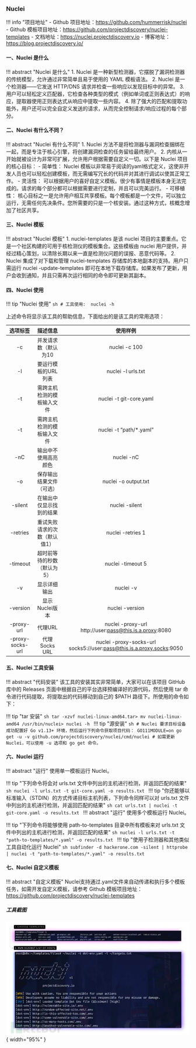 
### Nuclei

!!! info "项目地址"
    - Github 项目地址：https://github.com/hummerrisk/nuclei
    - Github 模板项目地址：https://github.com/projectdiscovery/nuclei-templates
    - 文档地址：https://nuclei.projectdiscovery.io
    - 博客地址：https://blog.projectdiscovery.io/

#### 一、Nuclei 是什么

!!! abstract "Nuclei 是什么"
    1. Nuclei 是一种新型检测器，它摆脱了漏洞检测器的传统模型，允许通过非常简单且易于使用的 YAML 模板语法。
    2. Nuclei 是一个检测器——它发送 HTTP/DNS 请求并检查一些响应以发现目标中的异常。
    3. 用户可以轻松定义匹配器，它检查各种类型的模式（例如单词或正则表达式）的响应，提取器使用正则表达式从响应中提取一些内容。
    4. 除了强大的匹配和提取功能外，用户还可以完全自定义发送的请求，从而完全控制请求/响应过程的每个部分。

#### 二、Nuclei 有什么不同？

!!! abstract "Nuclei 有什么不同"
    1. Nuclei 方法不是将检测器与漏洞检查捆绑在一起，而是专注于核心引擎，将创建漏洞检查的任务留给最终用户。
    2. 内核从一开始就被设计为非常可扩展，允许用户根据需要自定义一切。以下是 Nuclei 项目的核心目标：
        - 简单性： Nuclei 模板以非常易于阅读的yaml格式定义，这使非开发人员也可以轻松创建模板，而无需编写冗长的代码并对其进行调试以使其正常工作。
        - 灵活性： 可以根据用户的喜好自定义模板。很少有事情是模板本身无法完成的。请求的每个部分都可以根据需要进行定制，并且可以完美运行。
        - 可移植性： 核心目标之一是允许用户相互共享模板。每个模板都是一个文件，可以独立运行，无需任何先决条件。您所需要的只是一个核安装。通过这种方式，核概念增加了社区共享。

#### 三、Nuclei 模板

!!! abstract "Nuclei 模板"
    1. nuclei-templates 是该 nuclei 项目的主要重点。它是一个社区构建的可用于核检测仪的模板集合。这些模板由 nuclei 用户提供，并经过精心策划，以清除长期以来一直是检测仪问题的误报、恶意代码等。
    2. Nuclei 集成了对下载和管理 nuclei-templates 存储库的本地副本的支持。用户只需运行 nuclei -update-templates 即可在本地下载存储库。如果发布了更新，用户会收到通知，并且只需再次运行相同的命令即可更新其副本。

#### 四、Nuclei 使用

!!! tip "Nuclei 使用"
    ```sh
    # 工具使用: 
    nuclei -h
    ```

上述命令将显示该工具的帮助信息，下面给出的是该工具的常用选项：

| 选项标签 | 描述信息 | 使用样例 |
| :----: | :----: | :----: |
| -c | 并发请求数（默认为10 | nuclei -c 100 |
| -l | 要运行模板的URL列表 | nuclei -l urls.txt |
| -t | 需跨主机检测的模板输入文件 | nuclei -t git-core.yaml |
| -t | 需跨主机检测的模板输入文件 | nuclei -t “path/*.yaml” |
| -nC | 输出中不使用高亮颜色 | nuclei -nC |
| -o | 保存输出结果文件（可选）| nuclei -o output.txt |
| -silent | 在输出中仅显示找到的结果 | nuclei -silent |
| -retries | 重试失败请求的次数（默认值1） | nuclei -retries 1 |
| -timeout | 超时前等待的秒数（默认为5） | nuclei -timeout 5 |
| -v | 显示详细输出 | nuclei -v |
| -version | 显示Nuclei版本 | nuclei -version |
| -proxy-url | 代理URL | nuclei -proxy-url http://user:pass@this.is.a.proxy:8080 |
| -proxy-socks-url | 代理Socks URL | nuclei -proxy-socks-url socks5://user:pass@this.is.a.proxy.socks:9050 |

#### 五、Nuclei 工具安装

!!! abstract "代码安装"
    该工具的安装其实非常简单，大家可以在该项目 GitHub 库中的 Releases 页面中根据自己的平台选择预编译好的源代码，然后使用 tar 命令进行代码提取，将提取出的代码移动到自己的 $PATH 路径下。所使用的命令如下：

!!! tip "tar 安装"
    ```sh
    tar -xzvf nuclei-linux-amd64.tar> mv nuclei-linux-amd64 /usr/bin/nuclei> nuclei -h
    ```
!!! tip "源安装"
    ```sh
    # Nuclei 要求目标设备成功配置好 Go v1.13+ 环境，然后运行下列命令获取项目代码：
    GO111MODULE=on go get -u -v github.com/projectdiscovery/nuclei/cmd/nuclei
    # 如需更新 Nuclei，可以使用 -u 选项和 go get 命令。
    ```
#### 六、Nuclei 运行

!!! abstract "运行"
    使用单一模板运行 Nuclei。

!!! tip "下列命令将会对 urls.txt 文件中列出的主机进行检测，并返回匹配的结果"
    ```sh
    nuclei -l urls.txt -t git-core.yaml -o results.txt
    ```
!!! tip "你还能够以标准输入（STDIN）的方式传递目标主机列表，下列命令同样可以对 urls.txt 文件中列出的主机进行检测，并返回匹配的结果"
    ```sh
    cat urls.txt | nuclei -t git-core.yaml -o results.txt
    ```
!!! abstract "运行"
    使用多个模板运行 Nuclei。

!!! tip "下列命令将能够使用 path-to-templates 目录中所有模板来对 urls.txt 文件中列出的主机进行检测，并返回匹配的结果"
    ```sh
    nuclei -l urls.txt -t "path-to-templates/*.yaml" -o results.txt
    ```
!!! tip "使用子检测器和其他类似工具自动化运行 Nuclei"
    ```sh
    subfinder -d hackerone.com -silent | httprobe | nuclei -t "path-to-templates/*.yaml" -o results.txt
    ```

#### 七、Nuclei 自定义模板

!!! abstract "自定义模板"
    Nuclei支持通过.yaml文件来自动传递和执行多个模板任务，如需开发自定义模板，请参考 Github 模板项目地址：https://github.com/projectdiscovery/nuclei-templates

##### 工具截图

![img.png](../img/question/nuclei1.png){ width="95%" }
